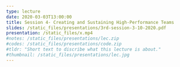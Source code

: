 ```yaml
---
type: lecture
date: 2020-03-03T13:00:00
title: Session 4- Creating and Sustaining High-Performance Teams
slides: /static_files/presentations/3rd-session-3-10-2020.pdf
presentation: /static_files/x.mp4
#notes: /static_files/presentations/lec.zip
#codes: /static_files/presentations/code.zip
#tldr: "Short text to discribe what this lecture is about."
#thumbnail: /static_files/presentations/lec.jpg
---
```

